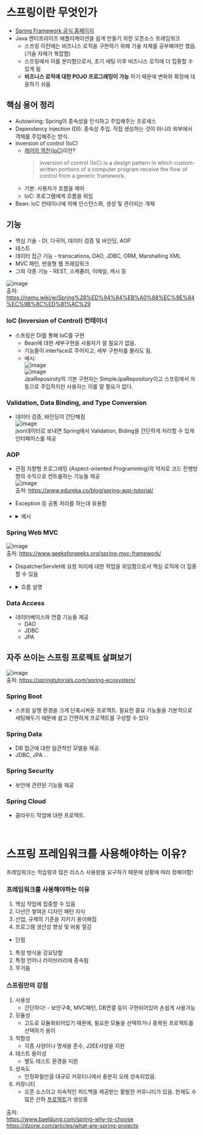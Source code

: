 <!-- 경력자 설명용으로 제작됨 -->

# 스프링이란 무엇인가
* [Spring Framework 공식 홈페이지](https://spring.io/projects/spring-framework/)
* Java 엔터프라이즈 애플리케이션을 쉽게 만들기 위한 오픈소스 프레임워크
    * 스프링 이전에는 비즈니스 로직을 구현하기 위해 기술 자체를 공부해야만 했음. (기술 자체가 복잡함)
    * 스프링에서 이를 분리함으로서, 초기 세팅 이후 비즈니스 로직에 더 집중할 수 있게 됨
    * __비즈니스 로직에 대한 POJO 프로그래밍이 가능__ 하기 때문에 변화와 확장에 대응하기 쉬움

## 핵심 용어 정리
* Autowiring: Spring이 종속성을 인식하고 주입해주는 프로세스
* Dependency injection (DI): 종속성 주입. 직접 생성하는 것이 아니라 외부에서 객체를 주입해주는 방식.
* Inversion of control (IoC)
    * [제어의 역전(IoC)](https://en.wikipedia.org/wiki/Inversion_of_control)이란?
        > inversion of control (IoC) is a design pattern in which custom-written portions of a computer program receive the flow of control from a generic framework.
    * 기본: 사용자가 흐름을 제어
    * IoC: 프로그램에게 흐름을 위임
* Bean: IoC 컨테이너에 의해 인스턴스화, 생성 및 관리되는 개체

## 기능

* 핵심 기술 - DI, 다국어, 데이터 검증 및 바인딩, AOP
* 테스트
* 데이터 접근 기능 - transcations, DAO, JDBC, ORM, Marshalling XML
* MVC 패턴, 반응형 웹 프레임워크
* 그외 각종 기능 - REST, 스케쥴러, 이메일, 캐시 등

![image](https://github.com/hana2set/study/assets/97689567/e8b68a25-0287-4c4a-a325-b1a76856a9b1)  
출처: https://namu.wiki/w/Spring%28%ED%94%84%EB%A0%88%EC%9E%84%EC%9B%8C%ED%81%AC%29

### IoC (Inversion of Control) 컨테이너

* 스프링은 DI를 통해 IoC를 구현
    * Bean에 대한 세부구현을 사용자가 알 필요가 없음.
    * 기능들이 interface로 주어지고, 세부 구현자를 몰라도 됨.
    * 예시:  
    ![image](https://github.com/hana2set/study/assets/97689567/b268d466-9a7a-4286-b6ef-29f32a7e895c)  
    ![image](https://github.com/hana2set/study/assets/97689567/6920dedd-26c7-4ccb-8f9e-32044c1458f6)  
    JpaReposiroty의 기본 구현자는 SimpleJpaRepository이고 스프링에서 자동으로 주입하지만 사용자는 이를 알 필요가 없다.

### Validation, Data Binding, and Type Conversion
* 데이터 검증, 바인딩이 간단해짐  
![image](https://github.com/hana2set/study/assets/97689567/d648fa10-6406-4e2a-89ae-f806e4f50ec3)  
json데이터로 보내면 Spring에서 Validation, Biding을 간단하게 처리할 수 있게 인터페이스를 제공

### AOP
* 관점 지향형 프로그래밍 (Aspect-oriented Programming)의 약자로 코드 진행방향의 수직으로 컨트롤하는 기능들 제공  
![image](https://github.com/hana2set/study/assets/97689567/4eacc065-975b-4d93-a4de-98d25378d004)  
출처: https://www.edureka.co/blog/spring-aop-tutorial/  
* Exception 등 공통 처리를 하는데 유용함
* <details>
  <summary>예시</summary>
  
    ```java
    @Aspect
    @Slf4j
    @Component
    public class parameterAop {

        @Autowired
        private ObjectMapper objectMapper;

        @Pointcut("execution(* com.study.todocard.controller..*.*(..))")
        private void cut() {}

        //cut() 메서드가 실행 되는 지점 이전에 before() 메서드 실행
        @Before("cut()")
        public void before(JoinPoint joinPoint) {

            //실행되는 함수 이름을 가져오고 출력
            MethodSignature methodSignature = (MethodSignature) joinPoint.getSignature();
            Method method = methodSignature.getMethod();
            String classname = joinPoint.getTarget().getClass().getSimpleName();
            log.info(classname + "-" +  method.getName() + " 메서드 실행");

            //메서드에 들어가는 매개변수 배열을 읽어옴
            Object[] args = joinPoint.getArgs();

            //매개변수 배열의 종류와 값을 출력
            for(Object obj : args) {
                log.info("type : " + obj.getClass().getSimpleName());
                try {
                    log.info("value : " + objectMapper.writeValueAsString(obj));
                } catch (JsonProcessingException e) {
                    log.info("value : " + obj);
                }
            }
        }

        //cut() 메서드가 종료되는 시점에 afterReturn() 메서드 실행
        //@AfterReturning 어노테이션의 returning 값과 afterReturn 매개변수 obj의 이름이 같아야 함
        @AfterReturning(value = "cut()", returning = "obj")
        public void afterReturn(JoinPoint joinPoint, Object obj) {
            try {
                log.info("Return Data: " + objectMapper.writeValueAsString(obj));
            } catch (JsonProcessingException e) {
                log.info("Return Data: " + obj);
            }
        }
    }
    ```
</details>


### Spring Web MVC

![image](https://github.com/hana2set/study/assets/97689567/481d3a06-05f1-438f-b3bf-431d114d9125)  
출처: https://www.geeksforgeeks.org/spring-mvc-framework/
* DispatcherServlet에 요청 처리에 대한 작업을 위임함으로서 핵심 로직에 더 집중할 수 있음
* <details>
  <summary>흐름 설명</summary>

    1. Client에서 HTTP Request를 보냄.
    2. Servlet에서 HttpServletRequest, HttpServletResponse 객체를 생성
    3. 설정값을 통해 Servlet에서 매핑되는 컨트롤러 메소드를 실행
    4. HttpServletResponse 반환
  <details>

### Data Access
* 데이터베이스와 연결 기능들 제공
    * DAO
    * JDBC
    * JPA

## 자주 쓰이는 스프링 프로젝트 살펴보기
![image](https://github.com/hana2set/study/assets/97689567/57108db7-894b-48e2-8233-4e90a2d3db0d)  
출처: https://springtutorials.com/spring-ecosystem/
### Spring Boot
* 스프링 실행 환경을 크게 단축시켜둔 프로젝트. 필요한 중요 기능들을 기본적으로 세팅해두기 때문에 쉽고 간편하게 프로젝트를 구성할 수 있다
### Spring Data
* DB 접근에 대한 일관적인 모델을 제공.
* JDBC, JPA ...
### Spring Security
* 보안에 관련된 기능들 제공
### Spring Cloud
* 클라우드 작업에 대한 프로젝트. 


<br>


# 스프링 프레임워크를 사용해야하는 이유?
프레임워크는 학습량과 많은 리소스 사용량을 요구하기 때문에 상황에 따라 정해야함!
### 프레임워크를 사용해야하는 이유

1. 핵심 작업에 집중할 수 있음
2. 다년간 쌓여온 디자인 패턴 지식
3. 산업, 규제의 기준을 지키기 용이해짐
4. 프로그램 생산성 향상 및 비용 절감

* 단점
1. 특정 방식을 강요당함
2. 특정 언어나 라이브러리에 종속됨
3. 무거움


### 스프링만의 강점
1. 사용성
    * 간단하다! - 보안구축, MVC패턴, DB연결 등이 구현되어있어 손쉽게 사용가능
2. 모듈성
    * 고도로 모듈화되어있기 때문에, 필요한 모듈을 선택하거나  중복된 프로젝트를 선택하가 용이
3. 적합성
    * 각종 사양이나 명세을 준수, J2EE사양을 지원
4. 테스트 용이성
    * 별도 테스트 환경을 지원
5. 성숙도
    * 안정화될만큼 대규모 커뮤티니에서 충분히 오래 성숙되었음.
6. 커뮤니티
    * 오픈 소스이고 지속적인 피드백을 제공받는 활발한 커뮤니티가 있음. 현재도 수많은 산하 [프로젝트](https://spring.io/projects/spring-framework/)가 생성중




출처:  
https://www.baeldung.com/spring-why-to-choose  
https://dzone.com/articles/what-are-spring-projects  